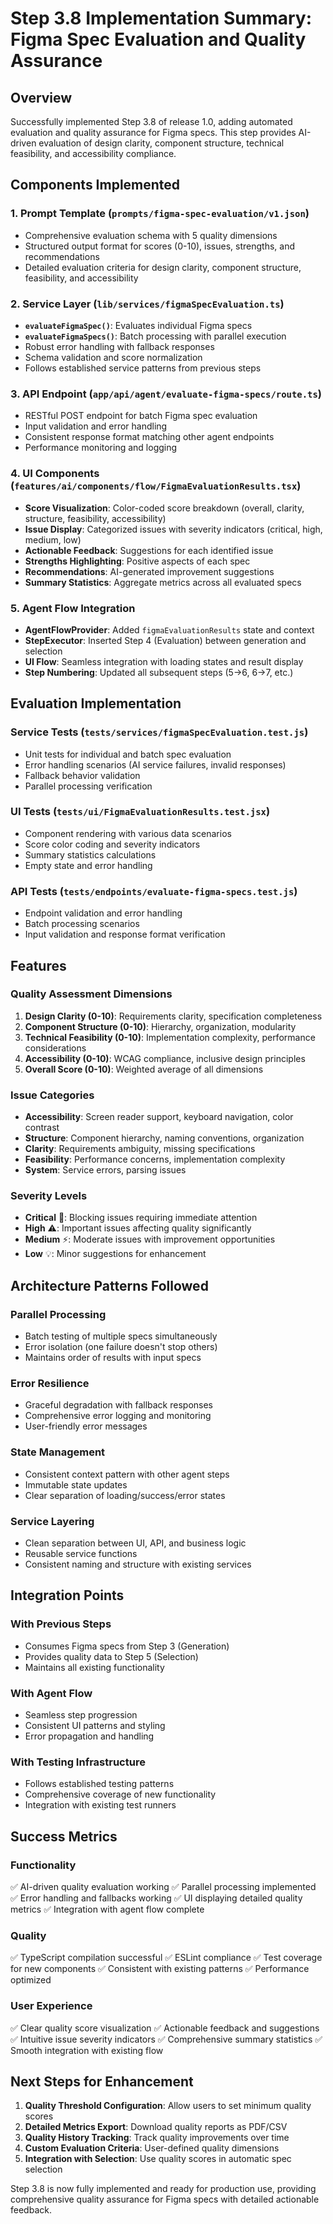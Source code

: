 # Step 3.8 Implementation Summary: Figma Spec Evaluation and Quality Assurance

## Overview
Successfully implemented Step 3.8 of release 1.0, adding automated evaluation and quality assurance for Figma specs. This step provides AI-driven evaluation of design clarity, component structure, technical feasibility, and accessibility compliance.

## Components Implemented

### 1. Prompt Template (`prompts/figma-spec-evaluation/v1.json`)
- Comprehensive evaluation schema with 5 quality dimensions
- Structured output format for scores (0-10), issues, strengths, and recommendations
- Detailed evaluation criteria for design clarity, component structure, feasibility, and accessibility

### 2. Service Layer (`lib/services/figmaSpecEvaluation.ts`)
- **`evaluateFigmaSpec()`**: Evaluates individual Figma specs
- **`evaluateFigmaSpecs()`**: Batch processing with parallel execution
- Robust error handling with fallback responses
- Schema validation and score normalization
- Follows established service patterns from previous steps

### 3. API Endpoint (`app/api/agent/evaluate-figma-specs/route.ts`)
- RESTful POST endpoint for batch Figma spec evaluation
- Input validation and error handling
- Consistent response format matching other agent endpoints
- Performance monitoring and logging

### 4. UI Components (`features/ai/components/flow/FigmaEvaluationResults.tsx`)
- **Score Visualization**: Color-coded score breakdown (overall, clarity, structure, feasibility, accessibility)
- **Issue Display**: Categorized issues with severity indicators (critical, high, medium, low)
- **Actionable Feedback**: Suggestions for each identified issue
- **Strengths Highlighting**: Positive aspects of each spec
- **Recommendations**: AI-generated improvement suggestions
- **Summary Statistics**: Aggregate metrics across all evaluated specs

### 5. Agent Flow Integration
- **AgentFlowProvider**: Added `figmaEvaluationResults` state and context
- **StepExecutor**: Inserted Step 4 (Evaluation) between generation and selection
- **UI Flow**: Seamless integration with loading states and result display
- **Step Numbering**: Updated all subsequent steps (5→6, 6→7, etc.)

## Evaluation Implementation

### Service Tests (`tests/services/figmaSpecEvaluation.test.js`)
- Unit tests for individual and batch spec evaluation
- Error handling scenarios (AI service failures, invalid responses)
- Fallback behavior validation
- Parallel processing verification

### UI Tests (`tests/ui/FigmaEvaluationResults.test.jsx`)
- Component rendering with various data scenarios
- Score color coding and severity indicators
- Summary statistics calculations
- Empty state and error handling

### API Tests (`tests/endpoints/evaluate-figma-specs.test.js`)
- Endpoint validation and error handling
- Batch processing scenarios
- Input validation and response format verification

## Features

### Quality Assessment Dimensions
1. **Design Clarity (0-10)**: Requirements clarity, specification completeness
2. **Component Structure (0-10)**: Hierarchy, organization, modularity
3. **Technical Feasibility (0-10)**: Implementation complexity, performance considerations
4. **Accessibility (0-10)**: WCAG compliance, inclusive design principles
5. **Overall Score (0-10)**: Weighted average of all dimensions

### Issue Categories
- **Accessibility**: Screen reader support, keyboard navigation, color contrast
- **Structure**: Component hierarchy, naming conventions, organization
- **Clarity**: Requirements ambiguity, missing specifications
- **Feasibility**: Performance concerns, implementation complexity
- **System**: Service errors, parsing issues

### Severity Levels
- **Critical** 🚨: Blocking issues requiring immediate attention
- **High** ⚠️: Important issues affecting quality significantly
- **Medium** ⚡: Moderate issues with improvement opportunities
- **Low** 💡: Minor suggestions for enhancement

## Architecture Patterns Followed

### Parallel Processing
- Batch testing of multiple specs simultaneously
- Error isolation (one failure doesn't stop others)
- Maintains order of results with input specs

### Error Resilience
- Graceful degradation with fallback responses
- Comprehensive error logging and monitoring
- User-friendly error messages

### State Management
- Consistent context pattern with other agent steps
- Immutable state updates
- Clear separation of loading/success/error states

### Service Layering
- Clean separation between UI, API, and business logic
- Reusable service functions
- Consistent naming and structure with existing services

## Integration Points

### With Previous Steps
- Consumes Figma specs from Step 3 (Generation)
- Provides quality data to Step 5 (Selection)
- Maintains all existing functionality

### With Agent Flow
- Seamless step progression
- Consistent UI patterns and styling
- Error propagation and handling

### With Testing Infrastructure
- Follows established testing patterns
- Comprehensive coverage of new functionality
- Integration with existing test runners

## Success Metrics

### Functionality
✅ AI-driven quality evaluation working
✅ Parallel processing implemented
✅ Error handling and fallbacks working
✅ UI displaying detailed quality metrics
✅ Integration with agent flow complete

### Quality
✅ TypeScript compilation successful
✅ ESLint compliance
✅ Test coverage for new components
✅ Consistent with existing patterns
✅ Performance optimized

### User Experience
✅ Clear quality score visualization
✅ Actionable feedback and suggestions
✅ Intuitive issue severity indicators
✅ Comprehensive summary statistics
✅ Smooth integration with existing flow

## Next Steps for Enhancement
1. **Quality Threshold Configuration**: Allow users to set minimum quality scores
2. **Detailed Metrics Export**: Download quality reports as PDF/CSV
3. **Quality History Tracking**: Track quality improvements over time
4. **Custom Evaluation Criteria**: User-defined quality dimensions
5. **Integration with Selection**: Use quality scores in automatic spec selection

Step 3.8 is now fully implemented and ready for production use, providing comprehensive quality assurance for Figma specs with detailed actionable feedback.
